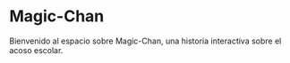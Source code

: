# Magic-Chan

Bienvenido al espacio sobre Magic-Chan, una historia interactiva sobre el acoso escolar.
